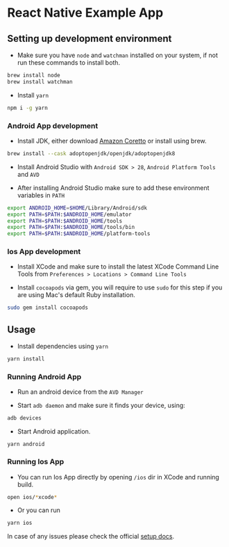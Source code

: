 # React Native Example App


## Setting up development environment

- Make sure you have `node` and `watchman` installed on your system, if not run these commands to install both.

```sh
brew install node
brew install watchman
```

- Install `yarn`

```sh
npm i -g yarn
```

### Android App development

- Install JDK, either download [Amazon Coretto](https://docs.aws.amazon.com/corretto/latest/corretto-11-ug/downloads-list.html) or install using brew.

```sh
brew install --cask adoptopenjdk/openjdk/adoptopenjdk8
```

- Install Android Studio with `Android SDK > 28`, `Android Platform Tools` and `AVD`

- After installing Android Studio make sure to add these environment variables in `PATH`

```sh
export ANDROID_HOME=$HOME/Library/Android/sdk
export PATH=$PATH:$ANDROID_HOME/emulator
export PATH=$PATH:$ANDROID_HOME/tools
export PATH=$PATH:$ANDROID_HOME/tools/bin
export PATH=$PATH:$ANDROID_HOME/platform-tools
```

### Ios App development

- Install XCode and make sure to install the latest XCode Command Line Tools from `Preferences > Locations > Command Line Tools`

- Install `cocoapods` via gem, you will require to use `sudo` for this step if you are using Mac's default Ruby installation.

```sh
sudo gem install cocoapods
```

## Usage

- Install dependencies using `yarn`

```sh
yarn install
```

### Running Android App

- Run an android device from the `AVD Manager`

- Start `adb daemon` and make sure it finds your device, using:


```sh
adb devices
```

- Start Android application.

```
yarn android
```

### Running Ios App

- You can run Ios App directly by opening `/ios` dir in XCode and running build.

```sh
open ios/*xcode*
```

- Or you can run 

```sh
yarn ios
```

In case of any issues please check the official [setup docs](https://reactnative.dev/docs/environment-setup).
